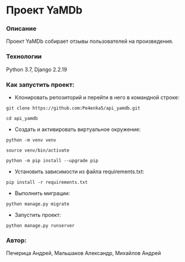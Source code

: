 # Проект YaMDb
### Описание
Проект YaMDb собирает отзывы пользователей на произведения.
### Технологии
Python 3.7,
Django 2.2.19
### Как запустить проект:
- Клонировать репозиторий и перейти в него в командной строке:

```git clone https://github.com:Pe4enka5/api_yamdb.git```

```cd api_yamdb```

- Cоздать и активировать виртуальное окружение:

```python -m venv venv```

```source venv/bin/activate```

```python -m pip install --upgrade pip```

- Установить зависимости из файла requirements.txt:

```pip install -r requirements.txt```

- Выполнить миграции:

```python manage.py migrate```

- Запустить проект:

```python manage.py runserver```

### Автор:
Печерица Андрей, Мальшаков Александр, Михайлов Андрей